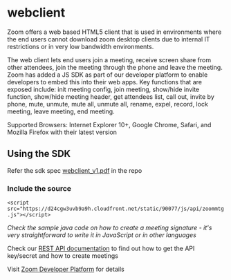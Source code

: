# webclient

Zoom offers a web based HTML5 client that is used in environments where the end users cannot download zoom desktop clients due to internal IT restrictions or in very low bandwidth environments. 

The web client lets end users join a meeting, receive screen share from other attendees, join the meeting through the phone and leave the meeting. Zoom has added a JS SDK as part of our developer platform to enable developers to embed this into their web apps. Key functions that are exposed include: init meeting config, join meeting, show/hide invite function, show/hide meeting header, get attendees list, call out, invite by phone, mute, unmute, mute all, unmute all, rename, expel, record, lock meeting, leave meeting, end meeting.

Supported Browsers:  Internet Explorer 10+, Google Chrome, Safari, and Mozilla Firefox with their latest version

## Using the SDK

Refer the sdk spec [webclient_v1.pdf](https://github.com/zoomvideo/webclient/blob/master/webclient_v1.pdf) in the repo

### Include the source

```<script src="https://d24cgw3uvb9a9h.cloudfront.net/static/90077/js/api/zoommtg.js"></script>```
  
*Check the sample java code on how to create a meeting signature - it's very straightforward to write it in JavaScript or in other languages*

Check our [REST API documentation](https://zoom.us/developer/overview/getting-started-with-rest-api) to find out how to get the API key/secret and how to create meetings

Visit [Zoom Developer Platform](https://zoom.us/developer) for details 
